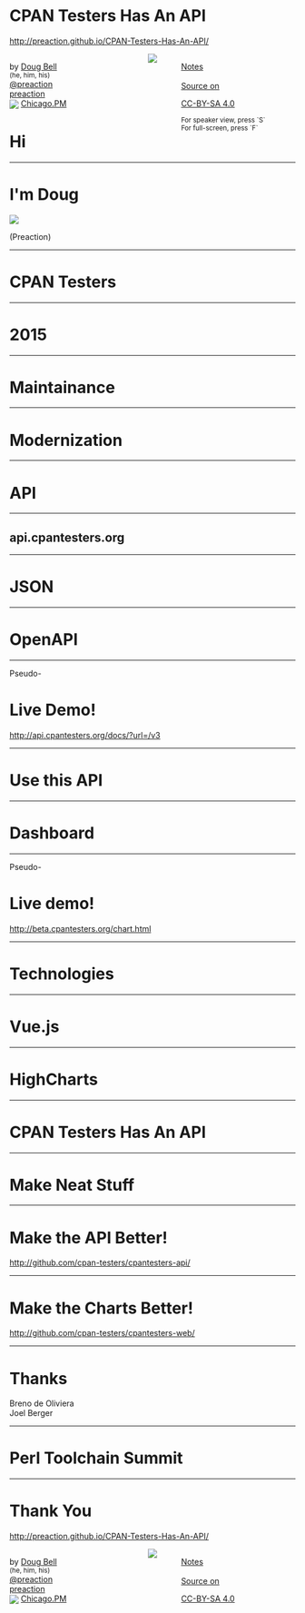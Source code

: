 
# CPAN Testers Has An API

<http://preaction.github.io/CPAN-Testers-Has-An-API/>

<div style="width: 40%; float: left">

by [Doug Bell](http://preaction.me)  
<small>(he, him, his)</small>  
[<i class="fa fa-twitter"></i> @preaction](http://twitter.com/preaction)  
[<i class="fa fa-github"></i> preaction](http://github.com/preaction)  
<img src="http://chicago.pm.org/theme/images/chicagopm-small.png" style="border: none; vertical-align: middle" />
[Chicago.PM](http://chicago.pm.org)  

</div>
<div style="width: 20%; float: left; text-align: center">
<img src="http://preaction.me/images/avatar-small.jpg" style="display: inline-block; max-width: 100%"/>
</div>
<div style="width: 40%; float: left">

[<i class="fa fa-file-text-o"></i> Notes](https://github.com/preaction/CPAN-Testers-Has-An-API/blob/master/NOTES.md)  
<small> </small>  
[Source on <i class="fa fa-github"></i>](https://github.com/preaction/CPAN-Testers-Has-An-API/)  

[CC-BY-SA 4.0](https://creativecommons.org/licenses/by-sa/4.0/legalcode)  

<small>
For speaker view, press `S`<br/>
For full-screen, press `F`
</small>
</div>

------

# Hi

---

# I'm Doug

<img src="http://preaction.me/images/avatar-small.jpg" style="display: inline-block; max-width: 100%"/>

(Preaction)

---

# CPAN Testers

---

# 2015

---

# Maintainance

---

# Modernization

------

# API

---

## api.cpantesters.org

---

# JSON

---

# OpenAPI

---

Pseudo-

# Live Demo!

<http://api.cpantesters.org/docs/?url=/v3>

------

# Use this API

---

# Dashboard

---

Pseudo-

# Live demo!

<http://beta.cpantesters.org/chart.html>

---

# Technologies

---

# Vue.js

---

# HighCharts

------

# CPAN Testers Has An API

---

# Make Neat Stuff

---

# Make the API Better!

<http://github.com/cpan-testers/cpantesters-api/>

---

# Make the Charts Better!

<http://github.com/cpan-testers/cpantesters-web/>

------

# Thanks

Breno de Oliviera  
Joel Berger

---

# Perl Toolchain Summit

------

# Thank You

<http://preaction.github.io/CPAN-Testers-Has-An-API/>

<div style="width: 40%; float: left">

by [Doug Bell](http://preaction.me)  
<small>(he, him, his)</small>  
[<i class="fa fa-twitter"></i> @preaction](http://twitter.com/preaction)  
[<i class="fa fa-github"></i> preaction](http://github.com/preaction)  
<img src="http://chicago.pm.org/theme/images/chicagopm-small.png" style="border: none; vertical-align: middle" />
[Chicago.PM](http://chicago.pm.org)  

</div>
<div style="width: 20%; float: left; text-align: center">
<img src="http://preaction.me/images/avatar-small.jpg" style="display: inline-block; max-width: 100%"/>
</div>
<div style="width: 40%; float: left">

[<i class="fa fa-file-text-o"></i> Notes](https://github.com/preaction/CPAN-Testers-Has-An-API/blob/master/NOTES.md)  
<small> </small>  
[Source on <i class="fa fa-github"></i>](https://github.com/preaction/CPAN-Testers-Has-An-API/)  

[CC-BY-SA 4.0](https://creativecommons.org/licenses/by-sa/4.0/legalcode)  

</div>

